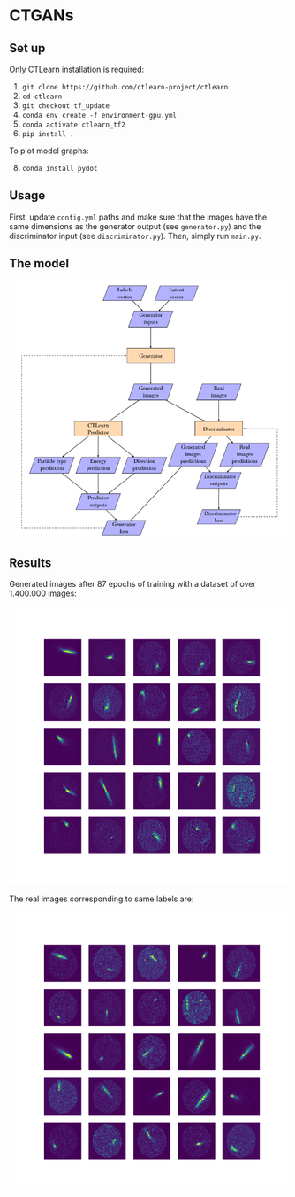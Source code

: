 # CTGANs

## Set up

Only CTLearn installation is required:

1. `git clone https://github.com/ctlearn-project/ctlearn`
2. `cd ctlearn`
3. `git checkout tf_update`
4. `conda env create -f environment-gpu.yml`
5. `conda activate ctlearn_tf2`
6. `pip install .`

To plot model graphs:

8. `conda install pydot`

## Usage

First, update `config.yml` paths and make sure that the images have the same dimensions as the generator output (see `generator.py`) and the discriminator input (see `discriminator.py`). Then, simply run `main.py`.

## The model

<img title="CTGANs arquitecture" src="images/CTGANs.PNG">

## Results

Generated images after 87 epochs of training with a dataset of over 1.400.000 images:

<img title="generated_images" src="images/generated_images.png">

The real images corresponding to same labels are:

<img title="real_images" src="images/real_images.png">